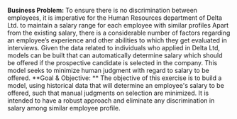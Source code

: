 **Business Problem:**
To ensure there is no discrimination between employees, it is imperative for the Human Resources 
department of Delta Ltd. to maintain a salary range for each employee with similar profiles
Apart from the existing salary, there is a considerable number of factors regarding an employee’s 
experience and other abilities to which they get evaluated in interviews. Given the data related to 
individuals who applied in Delta Ltd, models can be built that can automatically determine salary 
which should be offered if the prospective candidate is selected in the company. This model seeks to 
minimize human judgment with regard to salary to be offered.
**Goal & Objective: **
The objective of this exercise is to build a model, using historical data that will 
determine an employee's salary to be offered, such that manual judgments on selection are 
minimized. It is intended to have a robust approach and eliminate any discrimination in salary 
among similar employee profile.

